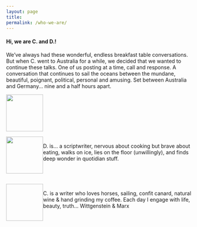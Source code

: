 ```yaml
---
layout: page
title: 
permalink: /who-we-are/
---
```


#### Hi, we are C. and D.!

We’ve always had these wonderful, endless breakfast table conversations. But when C. went to Australia for a while, we decided that we wanted to continue these talks. One of us posting at a time, call and response. A conversation that continues to sail the oceans between the mundane, beautiful, poignant, political, personal and amusing. Set between Australia and Germany… nine and a half hours apart.

<img src="{{ site.baseurl }}/images/D-circ-001.png" width="100" height="100" alt="">

<div>
    <p style="float: left;"><img src="{{ site.baseurl }}/images/D-circ-001.png" width="100" height="100" alt=""></p>
    <br>
    <p>D. is… a scriptwriter, nervous about cooking but brave about eating, walks on ice, lies on the floor (unwillingly), and finds deep wonder in quotidian stuff.</p>
</div>
<div style="clear: left;">
    <p style="float: left;"><img ssrc="{{ site.baseurl }}/images/C-circ-001.png" width="100" height="100" alt=""></p>
    <br />
    <p>C. is a writer who loves horses, sailing, confit canard, natural wine & hand grinding my coffee. Each day I engage with life, beauty, truth… Wittgenstein & Marx</p>
</div>
